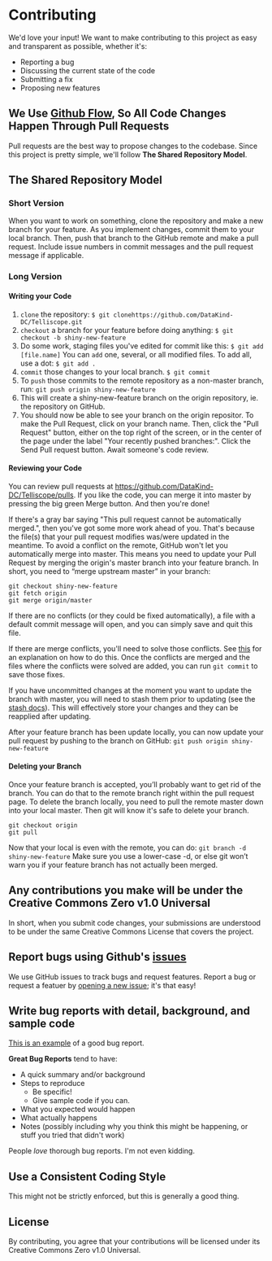# Contributing
We'd love your input! We want to make contributing to this project as easy and transparent as possible, whether it's:

- Reporting a bug
- Discussing the current state of the code
- Submitting a fix
- Proposing new features

## We Use [Github Flow](https://guides.github.com/introduction/flow/index.html), So All Code Changes Happen Through Pull Requests
Pull requests are the best way to propose changes to the codebase. Since this project is pretty simple, we'll follow **The Shared Repository Model**.

## The Shared Repository Model
### Short Version
When you want to work on something, clone the repository and make a new branch for your feature. As you implement changes, commit them to your local branch. Then, push that branch to the GitHub remote and make a pull request. Include issue numbers in commit messages and the pull request message if applicable.
### Long Version
#### Writing your Code
1. `clone` the repository:
`$ git clonehttps://github.com/DataKind-DC/Telliscope.git`
2. `checkout` a branch for your feature before doing anything:
`$ git checkout -b shiny-new-feature`
3. Do some work, staging files you've edited for commit like this:
`$ git add [file.name]`
 You can `add` one, several, or all modified files. To add all, use a dot:
 `$ git add .`
 4. `commit` those changes to your local branch.
 `$ git commit`
 5. To `push` those commits to the remote repository as a non-master branch, run:
 `git push origin shiny-new-feature`
 6. This will create a shiny-new-feature branch on the origin repository, ie. the repository on GitHub.
 7. You should now be able to see your branch on the origin repositor. To make the Pull Request, click on your branch name. Then, click the "Pull Request" button, either on the top right of the screen, or in the center of the page under the label "Your recently pushed branches:". Click the Send Pull request button. Await someone's code review.
 
 #### Reviewing your Code
 You can review pull requests at https://github.com/DataKind-DC/Telliscope/pulls. If you like the code, you can merge it into master by pressing the big green Merge button. And then you're done!
 
 If there's a gray bar saying "This pull request cannot be automatically merged.", then you've got some more work ahead of you. That's because the file(s) that your pull request modifies was/were updated in the meantime. To avoid a conflict on the remote, GitHub won't let you automatically merge into master. This means you need to update your Pull Request by merging the origin's master branch into your feature branch. In short, you need to “merge upstream master” in your branch:
```
git checkout shiny-new-feature
git fetch origin
git merge origin/master
```
If there are no conflicts (or they could be fixed automatically), a file with a default commit message will open, and you can simply save and quit this file.

If there are merge conflicts, you'll need to solve those conflicts. See [this](https://help.github.com/articles/resolving-a-merge-conflict-using-the-command-line/) for an explanation on how to do this. Once the conflicts are merged and the files where the conflicts were solved are added, you can run `git commit` to save those fixes.

If you have uncommitted changes at the moment you want to update the branch with master, you will need to stash them prior to updating (see the [stash docs](https://git-scm.com/book/en/v2/Git-Tools-Stashing-and-Cleaning)). This will effectively store your changes and they can be reapplied after updating.

After your feature branch has been update locally, you can now update your pull request by pushing to the branch on GitHub:
`git push origin shiny-new-feature`

#### Deleting your Branch
Once your feature branch is accepted, you’ll probably want to get rid of the branch. You can do that to the remote branch right within the pull request page. To delete the branch locally, you need to pull the remote master down into your local master. Then git will know it's safe to delete your branch.
```
git checkout origin
git pull
```
Now that your local is even with the remote, you can do:
`git branch -d shiny-new-feature`
Make sure you use a lower-case -d, or else git won’t warn you if your feature branch has not actually been merged.

## Any contributions you make will be under the Creative Commons Zero v1.0 Universal
In short, when you submit code changes, your submissions are understood to be under the same Creative Commons License that covers the project.

## Report bugs using Github's [issues](https://github.com/DataKind-DC/Telliscope/issues)
We use GitHub issues to track bugs and request features. Report a bug or request a featuer by [opening a new issue](https://github.com/DataKind-DC/Telliscope/issues); it's that easy!

## Write bug reports with detail, background, and sample code
[This is an example](http://stackoverflow.com/q/12488905/180626) of a good bug report.

**Great Bug Reports** tend to have:

- A quick summary and/or background
- Steps to reproduce
  - Be specific!
  - Give sample code if you can. 
- What you expected would happen
- What actually happens
- Notes (possibly including why you think this might be happening, or stuff you tried that didn't work)

People *love* thorough bug reports. I'm not even kidding.

## Use a Consistent Coding Style
This might not be strictly enforced, but this is generally a good thing.

## License
By contributing, you agree that your contributions will be licensed under its Creative Commons Zero v1.0 Universal.
